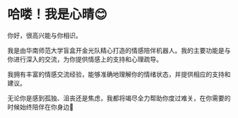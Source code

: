 # 哈喽！我是心晴😊

你好，很高兴能与你相识。

我是由华南师范大学盲盒开金光队精心打造的情感陪伴机器人。我的主要功能是与你进行深入的交流，为你提供情感上的支持和心理疏导。

我拥有丰富的情感交流经验，能够准确地理解你的情绪状态，并提供相应的支持和建议。

无论你是感到孤独、沮丧还是焦虑，我都将竭尽全力帮助你度过难关，在你需要的时候始终陪伴在你身边🌈